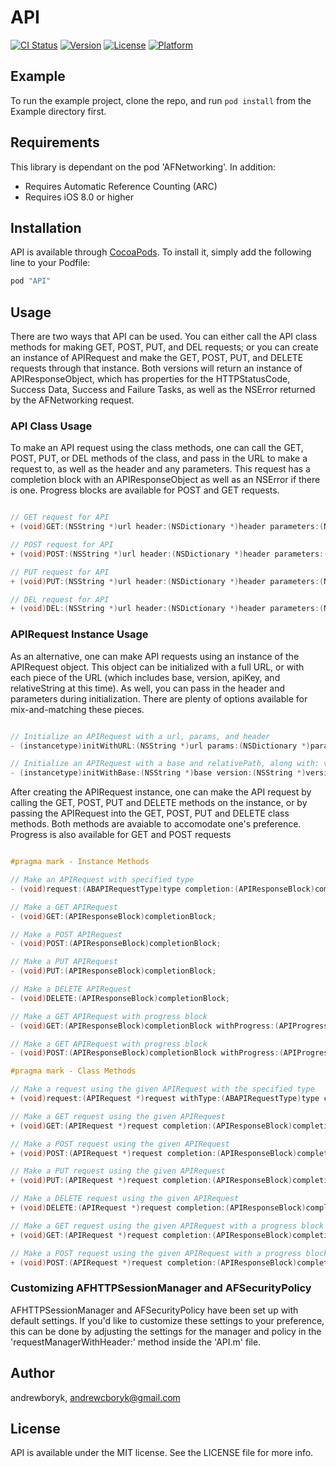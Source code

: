 # API

[![CI Status](http://img.shields.io/travis/andrewboryk/API.svg?style=flat)](https://travis-ci.org/andrewboryk/API)
[![Version](https://img.shields.io/cocoapods/v/API.svg?style=flat)](http://cocoapods.org/pods/API)
[![License](https://img.shields.io/cocoapods/l/API.svg?style=flat)](http://cocoapods.org/pods/API)
[![Platform](https://img.shields.io/cocoapods/p/API.svg?style=flat)](http://cocoapods.org/pods/API)

## Example

To run the example project, clone the repo, and run `pod install` from the Example directory first.

## Requirements

This library is dependant on the pod 'AFNetworking'. In addition:

* Requires Automatic Reference Counting (ARC)
* Requires iOS 8.0 or higher

## Installation

API is available through [CocoaPods](http://cocoapods.org). To install
it, simply add the following line to your Podfile:

```ruby
pod "API"
```

## Usage

There are two ways that API can be used. You can either call the API class methods for making GET, POST, PUT, and DEL requests; or you can create an instance of APIRequest and make the GET, POST, PUT, and DELETE requests through that instance. Both versions will return an instance of APIResponseObject, which has properties for the HTTPStatusCode, Success Data, Success and Failure Tasks, as well as the NSError returned by the AFNetworking request.

### API Class Usage

To make an API request using the class methods, one can call the GET, POST, PUT, or DEL methods of the class, and pass in the URL to make a request to, as well as the header and any parameters. This request has a completion block with an APIResponseObject as well as an NSError if there is one. Progress blocks are available for POST and GET requests.

```objective-c

// GET request for API
+ (void)GET:(NSString *)url header:(NSDictionary *)header parameters:(NSDictionary *)params progress:(APIProgressBlock)progressBlock completion:(APIResponseBlock)completionBlock;

// POST request for API
+ (void)POST:(NSString *)url header:(NSDictionary *)header parameters:(NSDictionary *)params progress:(APIProgressBlock)progressBlock completion:(APIResponseBlock)completionBlock;

// PUT request for API
+ (void)PUT:(NSString *)url header:(NSDictionary *)header parameters:(NSDictionary *)params completion:(APIResponseBlock)completionBlock;

// DEL request for API
+ (void)DEL:(NSString *)url header:(NSDictionary *)header parameters:(NSDictionary *)params completion:(APIResponseBlock)completionBlock;

```

### APIRequest Instance Usage

As an alternative, one can make API requests using an instance of the APIRequest object. This object can be initialized with a full URL, or with each piece of the URL (which includes base, version, apiKey, and relativeString at this time). As well, you can pass in the header and parameters during initialization. There are plenty of options available for mix-and-matching these pieces.

```objective-c

// Initialize an APIRequest with a url, params, and header
- (instancetype)initWithURL:(NSString *)url params:(NSDictionary *)params header:(NSDictionary *)header;

// Initialize an APIRequest with a base and relativePath, along with: version, apiKey, params, header
- (instancetype)initWithBase:(NSString *)base version:(NSString *)version apiKey:(NSString *)apiKey relativePath:(NSString *)relativePath params:(NSDictionary *)params header:(NSDictionary *)header;

```

After creating the APIRequest instance, one can make the API request by calling the GET, POST, PUT and DELETE methods on the instance, or by passing the APIRequest into the GET, POST, PUT and DELETE class methods. Both methods are avaiable to accomodate one's preference. Progress is also available for GET and POST requests

```objective-c

#pragma mark - Instance Methods

// Make an APIRequest with specified type
- (void)request:(ABAPIRequestType)type completion:(APIResponseBlock)completionBlock;

// Make a GET APIRequest
- (void)GET:(APIResponseBlock)completionBlock;

// Make a POST APIRequest
- (void)POST:(APIResponseBlock)completionBlock;

// Make a PUT APIRequest
- (void)PUT:(APIResponseBlock)completionBlock;

// Make a DELETE APIRequest
- (void)DELETE:(APIResponseBlock)completionBlock;

// Make a GET APIRequest with progress block
- (void)GET:(APIResponseBlock)completionBlock withProgress:(APIProgressBlock)progressBlock;

// Make a GET APIRequest with progress block
- (void)POST:(APIResponseBlock)completionBlock withProgress:(APIProgressBlock)progressBlock;

#pragma mark - Class Methods

// Make a request using the given APIRequest with the specified type
+ (void)request:(APIRequest *)request withType:(ABAPIRequestType)type completion:(APIResponseBlock)completionBlock;

// Make a GET request using the given APIRequest
+ (void)GET:(APIRequest *)request completion:(APIResponseBlock)completionBlock;

// Make a POST request using the given APIRequest
+ (void)POST:(APIRequest *)request completion:(APIResponseBlock)completionBlock;

// Make a PUT request using the given APIRequest
+ (void)PUT:(APIRequest *)request completion:(APIResponseBlock)completionBlock;

// Make a DELETE request using the given APIRequest
+ (void)DELETE:(APIRequest *)request completion:(APIResponseBlock)completionBlock;

// Make a GET request using the given APIRequest with a progress block
+ (void)GET:(APIRequest *)request completion:(APIResponseBlock)completionBlock withProgress:(APIProgressBlock)progressBlock;

// Make a POST request using the given APIRequest with a progress block
+ (void)POST:(APIRequest *)request completion:(APIResponseBlock)completionBlock withProgress:(APIProgressBlock)progressBlock;

```

### Customizing AFHTTPSessionManager and AFSecurityPolicy

AFHTTPSessionManager and AFSecurityPolicy have been set up with default settings. If you'd like to customize these settings to your preference, this can be done by adjusting the settings for the manager and policy in the 'requestManagerWithHeader:' method inside the 'API.m' file.

## Author

andrewboryk, andrewcboryk@gmail.com

## License

API is available under the MIT license. See the LICENSE file for more info.
